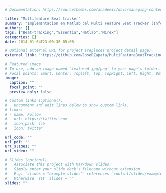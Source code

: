 ```yaml
---
# Documentation: https://sourcethemes.com/academic/docs/managing-content/

title: "Multifeature Beat tracker"
summary: "Implementacion en Matlab del Multi Feature Beat Tracker (Information Gain and Regularity),el beat tracker de essentia, mas detalles en [Multi-Feature Beat Tracking](https://joserzapata.github.io/publication/multifeaturebeattracker/)"
authors: []
tags: ["Beat-tracking","Essentia","Matlab","Mirex"]
categories: []
date: 2014-01-04T23:00:38-05:00

# Optional external URL for project (replaces project detail page).
external_link: "https://github.com/JoseRZapata/MultiFeatureBeatTracking"

# Featured image
# To use, add an image named `featured.jpg/png` to your page's folder.
# Focal points: Smart, Center, TopLeft, Top, TopRight, Left, Right, BottomLeft, Bottom, BottomRight.
image:
  caption: ""
  focal_point: ""
  preview_only: false

# Custom links (optional).
#   Uncomment and edit lines below to show custom links.
# links:
# - name: Follow
#   url: https://twitter.com
#   icon_pack: fab
#   icon: twitter

url_code: ""
url_pdf: ""
url_slides: ""
url_video: ""

# Slides (optional).
#   Associate this project with Markdown slides.
#   Simply enter your slide deck's filename without extension.
#   E.g. `slides = "example-slides"` references `content/slides/example-slides.md`.
#   Otherwise, set `slides = ""`.
slides: ""
---
```

